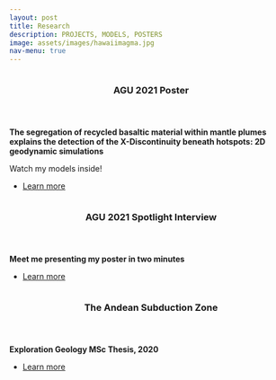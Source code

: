 ```yaml
---
layout: post
title: Research
description: PROJECTS, MODELS, POSTERS
image: assets/images/hawaiimagma.jpg
nav-menu: true
---
```

<!-- Two -->
<section id="two" class="spotlights">
	<section>
		<a href="https://www.agu.org/Fall-Meeting" class="image">
			<img src="{% link assets/images/agu_poster.png %}" alt="" data-position="top center" />
		</a>
		<div class="content">
			<div class="inner">
				<header class="major">
					<h3>AGU 2021 Poster</h3>
				</header>
				<p><b>The segregation of recycled basaltic material within mantle plumes explains the detection of the X-Discontinuity beneath hotspots: 2D geodynamic simulations</b></p>
        <p>Watch my models inside!</p>
				<ul class="actions">
					<li><a href="https://drive.google.com/file/d/1f7lb7uAmO3mARIzFwI7azquULaCxReIu/view?usp=sharing" class="button">Learn more</a></li>
				</ul>
			</div>
		</div>
	</section>
  <section>
		<a href="https://www.instagram.com/p/CXgf1PpM4DV/" class="image">
			<img src="{% link assets/images/me_presenting_poster.jpg %}" alt="" data-position="top center" />
		</a>
		<div class="content">
			<div class="inner">
				<header class="major">
					<h3>AGU 2021 Spotlight Interview</h3>
				</header>
				<p><b>Meet me presenting my poster in two minutes</b></p>
				<ul class="actions">
					<li><a href="https://www.instagram.com/p/CXgf1PpM4DV/" class="button">Learn more</a></li>
				</ul>
			</div>
		</div>
	</section>
<section id="two" class="spotlights">
	<section>
		<a href="generic.html" class="image">
			<img src="{% link assets/images/pic08.jpg %}" alt="" data-position="center center" />
		</a>
		<div class="content">
			<div class="inner">
				<header class="major">
					<h3>The Andean Subduction Zone</h3>
				</header>
				<p><b>Exploration Geology MSc Thesis, 2020</b></p>
				<ul class="actions">
					<li><a href="generic.html" class="button">Learn more</a></li>
				</ul>
			</div>
		</div>
	</section>
